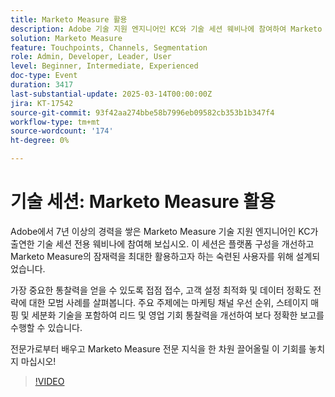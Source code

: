 ```yaml
---
title: Marketo Measure 활용
description: Adobe 기술 지원 엔지니어인 KC와 기술 세션 웨비나에 참여하여 Marketo Measure 기술을 향상시키십시오. 접점 접수, 고객 설정 및 데이터 정확도에 대한 모범 사례를 알아봅니다. 정확한 보고를 위해 마케팅 채널 우선 순위, 스테이지 매핑 및 세분화 기법을 살펴봅니다. 이 기회를 놓치지 말고 전문성을 키우세요!
solution: Marketo Measure
feature: Touchpoints, Channels, Segmentation
role: Admin, Developer, Leader, User
level: Beginner, Intermediate, Experienced
doc-type: Event
duration: 3417
last-substantial-update: 2025-03-14T00:00:00Z
jira: KT-17542
source-git-commit: 93f42aa274bbe58b7996eb09582cb353b1b347f4
workflow-type: tm+mt
source-wordcount: '174'
ht-degree: 0%

---
```



# 기술 세션: Marketo Measure 활용

Adobe에서 7년 이상의 경력을 쌓은 Marketo Measure 기술 지원 엔지니어인 KC가 출연한 기술 세션 전용 웨비나에 참여해 보십시오. 이 세션은 플랫폼 구성을 개선하고 Marketo Measure의 잠재력을 최대한 활용하고자 하는 숙련된 사용자를 위해 설계되었습니다.

가장 중요한 통찰력을 얻을 수 있도록 접점 접수, 고객 설정 최적화 및 데이터 정확도 전략에 대한 모범 사례를 살펴봅니다. 주요 주제에는 마케팅 채널 우선 순위, 스테이지 매핑 및 세분화 기술을 포함하여 리드 및 영업 기회 통찰력을 개선하여 보다 정확한 보고를 수행할 수 있습니다.

전문가로부터 배우고 Marketo Measure 전문 지식을 한 차원 끌어올릴 이 기회를 놓치지 마십시오!

>[!VIDEO](https://video.tv.adobe.com/v/3451661/?learn=on&enablevpops)
